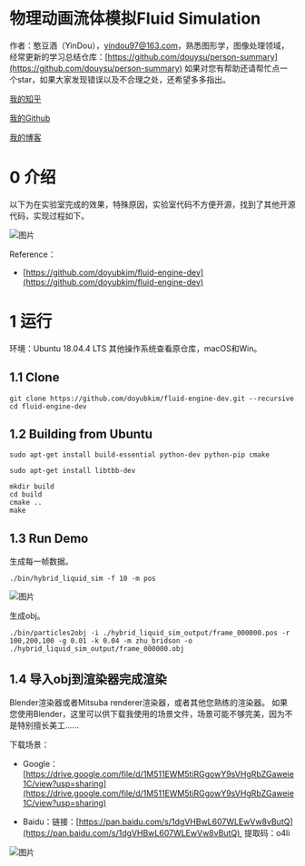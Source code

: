 # 物理动画流体模拟Fluid Simulation

作者：憨豆酒（YinDou），yindou97@163.com，熟悉图形学，图像处理领域，经常更新的学习总结仓库：[https://github.com/douysu/person-summary](https://github.com/douysu/person-summary) 如果对您有帮助还请帮忙点一个star，如果大家发现错误以及不合理之处，还希望多多指出。

[我的知乎](https://zhuanlan.zhihu.com/graphics-douysu)

[我的Github](https://github.com/douysu)

[我的博客](https://blog.csdn.net/ModestBean)

# 0 介绍

以下为在实验室完成的效果，特殊原因，实验室代码不方便开源，找到了其他开源代码，实现过程如下。

![图片](https://uploader.shimo.im/f/8znanwmtzgLT1Iuv.gif)


Reference：

* [https://github.com/doyubkim/fluid-engine-dev](https://github.com/doyubkim/fluid-engine-dev)
# 1 运行

环境：Ubuntu 18.04.4 LTS 其他操作系统查看原仓库，macOS和Win。

## 1.1 Clone

```plain
git clone https://github.com/doyubkim/fluid-engine-dev.git --recursive
cd fluid-engine-dev
```
## 1.2 Building from Ubuntu

```plain
sudo apt-get install build-essential python-dev python-pip cmake
```
```plain
sudo apt-get install libtbb-dev
```
```plain
mkdir build
cd build
cmake ..
make
```
## 1.3 Run Demo

生成每一帧数据。

```plain
./bin/hybrid_liquid_sim -f 10 -m pos
```
![图片](https://uploader.shimo.im/f/uv42zPUy69P3J4Rz.png!thumbnail)

生成obj。

```plain
./bin/particles2obj -i ./hybrid_liquid_sim_output/frame_000000.pos -r 100,200,100 -g 0.01 -k 0.04 -m zhu_bridson -o ./hybrid_liquid_sim_output/frame_000000.obj
```
## 1.4 导入obj到渲染器完成渲染

Blender渲染器或者Mitsuba renderer渲染器，或者其他您熟练的渲染器。 如果您使用Blender，这里可以供下载我使用的场景文件，场景可能不够完美，因为不是特别擅长美工......

下载场景：

* Google：[https://drive.google.com/file/d/1M511EWM5tiRGgowY9sVHgRbZGaweie1C/view?usp=sharing](https://drive.google.com/file/d/1M511EWM5tiRGgowY9sVHgRbZGaweie1C/view?usp=sharing)

* Baidu：链接：[https://pan.baidu.com/s/1dgVHBwL607WLEwVw8vButQ](https://pan.baidu.com/s/1dgVHBwL607WLEwVw8vButQ)  提取码：o4li

![图片](https://uploader.shimo.im/f/xw5L5H7zmEkIcgJx.png!thumbnail)

### 

